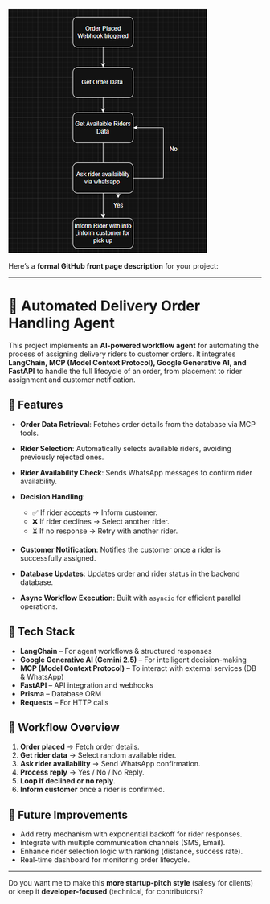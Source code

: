  ![Workflow](workflow.png)

Here’s a **formal GitHub front page description** for your project:

---

# 🚀 Automated Delivery Order Handling Agent

This project implements an **AI-powered workflow agent** for automating the process of assigning delivery riders to customer orders. It integrates **LangChain, MCP (Model Context Protocol), Google Generative AI, and FastAPI** to handle the full lifecycle of an order, from placement to rider assignment and customer notification.

## 🔹 Features

* **Order Data Retrieval**: Fetches order details from the database via MCP tools.
* **Rider Selection**: Automatically selects available riders, avoiding previously rejected ones.
* **Rider Availability Check**: Sends WhatsApp messages to confirm rider availability.
* **Decision Handling**:

  * ✅ If rider accepts → Inform customer.
  * ❌ If rider declines → Select another rider.
  * ⏳ If no response → Retry with another rider.
* **Customer Notification**: Notifies the customer once a rider is successfully assigned.
* **Database Updates**: Updates order and rider status in the backend database.
* **Async Workflow Execution**: Built with `asyncio` for efficient parallel operations.

## 🔹 Tech Stack

* **LangChain** – For agent workflows & structured responses
* **Google Generative AI (Gemini 2.5)** – For intelligent decision-making
* **MCP (Model Context Protocol)** – To interact with external services (DB & WhatsApp)
* **FastAPI** – API integration and webhooks
* **Prisma** – Database ORM
* **Requests** – For HTTP calls

## 🔹 Workflow Overview

1. **Order placed** → Fetch order details.
2. **Get rider data** → Select random available rider.
3. **Ask rider availability** → Send WhatsApp confirmation.
4. **Process reply** → Yes / No / No Reply.
5. **Loop if declined or no reply**.
6. **Inform customer** once a rider is confirmed.


## 🔹 Future Improvements

* Add retry mechanism with exponential backoff for rider responses.
* Integrate with multiple communication channels (SMS, Email).
* Enhance rider selection logic with ranking (distance, success rate).
* Real-time dashboard for monitoring order lifecycle.

---

Do you want me to make this **more startup-pitch style** (salesy for clients) or keep it **developer-focused** (technical, for contributors)?

 
